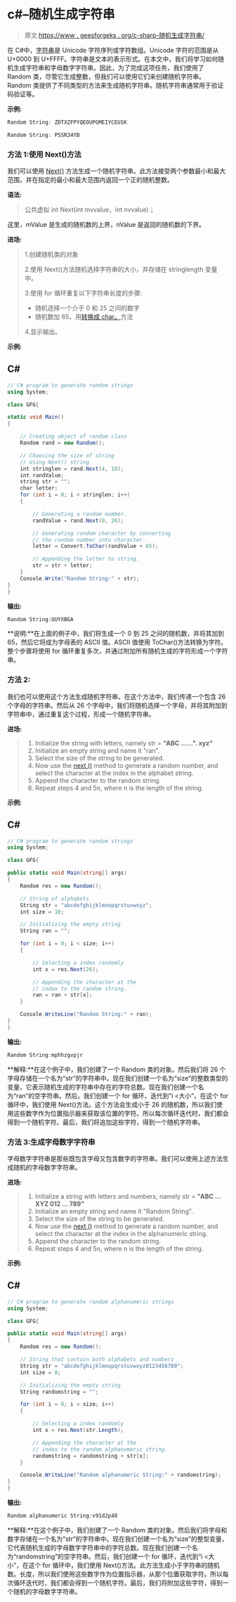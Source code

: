 # c#–随机生成字符串

> 原文:[https://www . geesforgeks . org/c-sharp-随机生成字符串/](https://www.geeksforgeeks.org/c-sharp-randomly-generating-strings/)

在 C#中，[字符串](https://www.geeksforgeeks.org/c-sharp-string/)是 Unicode 字符序列或字符数组。Unicode 字符的范围是从 U+0000 到 U+FFFF。字符串是文本的表示形式。在本文中，我们将学习如何随机生成字符串和字母数字字符串。因此，为了完成这项任务，我们使用了 Random 类，尽管它生成整数，但我们可以使用它们来创建随机字符串。Random 类提供了不同类型的方法来生成随机字符串。随机字符串通常用于验证码验证等。

**示例:**

```cs
Random String: ZDTXZFPYQEOUPGMEIYCEUSK

Random String: PSSR34YB
```

### 方法 1:使用 Next()方法

我们可以使用 [Next()](https://www.geeksforgeeks.org/c-sharp-random-next-method/) 方法生成一个随机字符串。此方法接受两个参数最小和最大范围，并在指定的最小和最大范围内返回一个正的随机整数。

**语法:**

> 公共虚拟 int Next(int mvvalue，int nvvalue)；

这里，mValue 是生成的随机数的上界，nValue 是返回的随机数的下界。

**进场:**

> 1.创建随机类的对象
> 
> 2.使用 Next()方法随机选择字符串的大小，并存储在 stringlength 变量中。
> 
> 3.使用 for 循环重复以下字符串长度的步骤:
> 
> *   随机选择一个介于 0 和 25 之间的数字
> *   随机数加 65，用[转换成 char。](https://www.geeksforgeeks.org/c-sharp-convert-tocharstring-iformatprovider-method/)方法
> 
> 4.显示输出。

**示例:**

## C#

```cs
// C# program to generate random strings
using System;

class GFG{

static void Main()
{

    // Creating object of random class
    Random rand = new Random();

    // Choosing the size of string
    // Using Next() string
    int stringlen = rand.Next(4, 10);
    int randValue;
    string str = "";
    char letter;
    for (int i = 0; i < stringlen; i++)
    {

        // Generating a random number.
        randValue = rand.Next(0, 26);

        // Generating random character by converting
        // the random number into character.
        letter = Convert.ToChar(randValue + 65);

        // Appending the letter to string.
        str = str + letter;
    }
    Console.Write("Random String:" + str);
}
}
```

**输出:**

```cs
Random String:UUYXBGA
```

**说明:**在上面的例子中，我们将生成一个 0 到 25 之间的随机数，并将其加到 65，然后它将成为字母表的 ASCII 值。ASCII 值使用 ToChar()方法转换为字符。整个步骤将使用 for 循环重复多次，并通过附加所有随机生成的字符形成一个字符串。

### 方法 2:

我们也可以使用这个方法生成随机字符串。在这个方法中，我们传递一个包含 26 个字母的字符串。然后从 26 个字母中，我们将随机选择一个字母，并将其附加到字符串中，通过重复这个过程，形成一个随机字符串。

**进场:**

> 1.  Initialize the string with letters, namely str = **"ABC ……". xyz"**
> 2.  Initialize an empty string and name it "ran".
> 3.  Select the size of the string to be generated.
> 4.  Now use the [next ()](https://www.geeksforgeeks.org/c-sharp-random-next-method/) method to generate a random number, and select the character at the index in the alphabet string.
> 5.  Append the character to the random string.
> 6.  Repeat steps 4 and 5n, where n is the length of the string.

**示例:**

## C#

```cs
// C# program to generate random strings
using System;

class GFG{

public static void Main(string[] args)
{
    Random res = new Random();

    // String of alphabets 
    String str = "abcdefghijklmnopqrstuvwxyz";
    int size = 10;

    // Initializing the empty string
    String ran = "";

    for (int i = 0; i < size; i++)
    {

        // Selecting a index randomly
        int x = res.Next(26);

        // Appending the character at the 
        // index to the random string.
        ran = ran + str[x];
    }

    Console.WriteLine("Random String:" + ran);
}
}
```

**输出:**

```cs
Random String:mphhzgvpjr
```

**解释:**在这个例子中，我们创建了一个 Random 类的对象。然后我们将 26 个字母存储在一个名为“str”的字符串中。现在我们创建一个名为“size”的整数类型的变量，它表示随机生成的字符串中存在的字符总数。现在我们创建一个名为“ran”的空字符串。然后，我们创建一个 for 循环，迭代到“i <大小”，在这个 for 循环中，我们使用 Next()方法。这个方法会生成小于 26 的随机数，所以我们使用这些数字作为位置指示器来获取该位置的字符。所以每次循环迭代时，我们都会得到一个随机字符。最后，我们将追加这些字符，得到一个随机字符串。

### 方法 3:生成字母数字字符串

字母数字字符串是那些既包含字母又包含数字的字符串。我们可以使用上述方法生成随机的字母数字字符串。

**进场:**

> 1.  Initialize a string with letters and numbers, namely str = **"ABC ... XYZ 012 ... 789"**
> 2.  Initialize an empty string and name it "Random String".
> 3.  Select the size of the string to be generated.
> 4.  Now use the [next ()](https://www.geeksforgeeks.org/c-sharp-random-next-method/) method to generate a random number, and select the character at the index in the alphanumeric string.
> 5.  Append the character to the random string.
> 6.  Repeat steps 4 and 5n, where n is the length of the string.

**示例:**

## C#

```cs
// C# program to generate random alphanumeric strings
using System;

class GFG{

public static void Main(string[] args)
{
    Random res = new Random();

    // String that contain both alphabets and numbers
    String str = "abcdefghijklmnopqrstuvwxyz0123456789";
    int size = 8;

    // Initializing the empty string
    String randomstring = "";

    for (int i = 0; i < size; i++)
    {

        // Selecting a index randomly
        int x = res.Next(str.Length);

        // Appending the character at the 
        // index to the random alphanumeric string.
        randomstring = randomstring + str[x];
    }

    Console.WriteLine("Random alphanumeric String:" + randomstring);
}
}
```

**输出:**

```cs
Random alphanumeric String:v91d2p48
```

**解释:**在这个例子中，我们创建了一个 Random 类的对象。然后我们将字母和数字存储在一个名为“str”的字符串中。现在我们创建一个名为“size”的整型变量，它代表随机生成的字母数字字符串中的字符总数。现在我们创建一个名为“randomstring”的空字符串。然后，我们创建一个 for 循环，迭代到“i <大小”，在这个 for 循环中，我们使用 Next()方法。此方法生成小于字符串的随机数。长度，所以我们使用这些数字作为位置指示器，从那个位置获取字符。所以每次循环迭代时，我们都会得到一个随机字符。最后，我们将附加这些字符，得到一个随机的字母数字字符串。